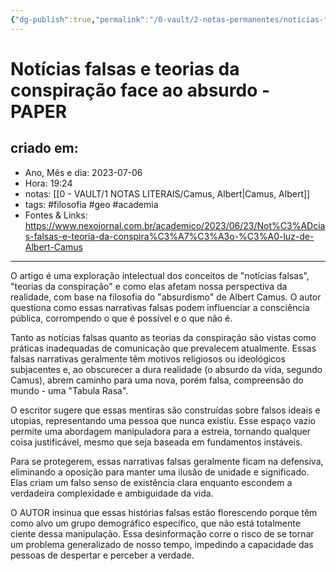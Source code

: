 ```yaml
---
{"dg-publish":true,"permalink":"/0-vault/2-notas-permanentes/noticias-falsas-e-teorias-da-conspiracao-face-ao-absurdo-paper/","tags":["permanente","filosofia","geo","academia"],"dgHomeLink":true,"dgShowLocalGraph":true,"dgShowFileTree":true,"dgEnableSearch":true}
---
```


# Notícias falsas e teorias da conspiração face ao absurdo - PAPER

## criado em: 
-  Ano, Mês e dia: 2023-07-06
- Hora: 19:24
- notas: [[0 - VAULT/1 NOTAS LITERAIS/Camus, Albert\|Camus, Albert]]
- tags: #filosofia #geo #academia 
- Fontes & Links: https://www.nexojornal.com.br/academico/2023/06/23/Not%C3%ADcias-falsas-e-teoria-da-conspira%C3%A7%C3%A3o-%C3%A0-luz-de-Albert-Camus
---

O artigo é uma exploração intelectual dos conceitos de "notícias falsas", "teorias da conspiração" e como elas afetam nossa perspectiva da realidade, com base na filosofia do "absurdismo" de Albert Camus. O autor questiona como essas narrativas falsas podem influenciar a consciência pública, corrompendo o que é possível e o que não é. 

Tanto as notícias falsas quanto as teorias da conspiração são vistas como práticas inadequadas de comunicação que prevalecem atualmente. Essas falsas narrativas geralmente têm motivos religiosos ou ideológicos subjacentes e, ao obscurecer a dura realidade (o absurdo da vida, segundo Camus), abrem caminho para uma nova, porém falsa, compreensão do mundo - uma "Tabula Rasa". 

O escritor sugere que essas mentiras são construídas sobre falsos ideais e utopias, representando uma pessoa que nunca existiu. Esse espaço vazio permite uma abordagem manipuladora para a estreia, tornando qualquer coisa justificável, mesmo que seja baseada em fundamentos instáveis. 

Para se protegerem, essas narrativas falsas geralmente ficam na defensiva, eliminando a oposição para manter uma ilusão de unidade e significado. Elas criam um falso senso de existência clara enquanto escondem a verdadeira complexidade e ambiguidade da vida. 

O AUTOR insinua que essas histórias falsas estão florescendo porque têm como alvo um grupo demográfico específico, que não está totalmente ciente dessa manipulação. Essa desinformação corre o risco de se tornar um problema generalizado de nosso tempo, impedindo a capacidade das pessoas de despertar e perceber a verdade.